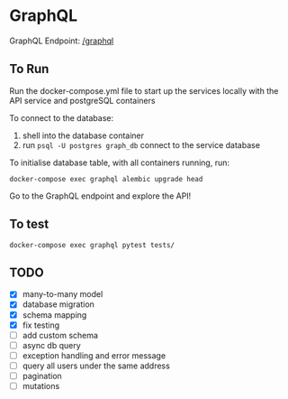 # GraphQL

GraphQL Endpoint: [/graphql](http://localhost:8000/graphql)

## To Run

Run the docker-compose.yml file to start up the services locally with the API service and postgreSQL containers

To connect to the database:

1. shell into the database container
2. run `psql -U postgres graph_db` connect to the service database

To initialise database table, with all containers running, run:

`docker-compose exec graphql alembic upgrade head`

Go to the GraphQL endpoint and explore the API!

## To test

`docker-compose exec graphql pytest tests/`

## TODO

- [x] many-to-many model
- [x] database migration
- [x] schema mapping
- [x] fix testing
- [ ] add custom schema
- [ ] async db query
- [ ] exception handling and error message
- [ ] query all users under the same address
- [ ] pagination
- [ ] mutations
